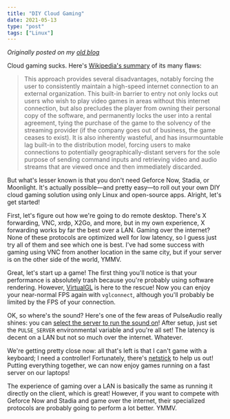 ```yaml
---
title: "DIY Cloud Gaming"
date: 2021-05-13
type: "post"
tags: ["Linux"]
---
```



*Originally posted on my [old blog](https://git.exozy.me/Ta180m/blog/src/branch/main/_posts/2021-05-13-diy-cloud-gaming.md)*


Cloud gaming sucks. Here's [Wikipedia's summary](https://en.wikipedia.org/wiki/Cloud_gaming) of its many flaws:

> This approach provides several disadvantages, notably forcing the user to consistently maintain a high-speed internet connection to an external organization. This built-in barrier to entry not only locks out users who wish to play video games in areas without this internet connection, but also precludes the player from owning their personal copy of the software, and permanently locks the user into a rental agreement, tying the purchase of the game to the solvency of the streaming provider (if the company goes out of business, the game ceases to exist). It is also inherently wasteful, and has insurmountable lag built-in to the distribution model, forcing users to make connections to potentially geographically-distant servers for the sole purpose of sending command inputs and retrieving video and audio streams that are viewed once and then immediately discarded.

But what's lesser known is that you don't need Geforce Now, Stadia, or Moonlight. It's actually possible—and pretty easy—to roll out your own DIY cloud gaming solution using only Linux and open-source apps. Alright, let's get started!

First, let's figure out how we're going to do remote desktop. There's X forwarding, VNC, xrdp, X2Go, and more, but in my own experience, X forwarding works by far the best over a LAN. Gaming over the internet? None of these protocols are optimized well for low latency, so I guess just try all of them and see which one is best. I've had some success with gaming using VNC from another location in the same city, but if your server is on the other side of the world, YMMV.

Great, let's start up a game! The first thing you'll notice is that your performance is absolutely trash because you're probably using software rendering. However, [VirtualGL](https://wiki.archlinux.org/title/VirtualGL) is here to the rescue! Now you can enjoy your near-normal FPS again with `vglconnect`, although you'll probably be limited by the FPS of your connection.

OK, so where's the sound? Here's one of the few areas of PulseAudio really shines: you can [select the server to run the sound on](https://wiki.archlinux.org/title/PulseAudio#Networked_audio)! After setup, just set the `PULSE_SERVER` environmental variable and you're all set! The latency is decent on a LAN but not so much over the internet. Whatever.

We're getting pretty close now: all that's left is that I can't game with a keyboard; I need a controller! Fortunately, there's [netstick](https://github.com/moslevin/netstick) to help us out! Putting everything together, we can now enjoy games running on a fast server on our laptops!

The experience of gaming over a LAN is basically the same as running it directly on the client, which is great! However, if you want to compete with Geforce Now and Stadia and game over the internet, their specialized protocols are probably going to perform a lot better. YMMV.

